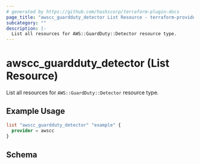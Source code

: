 ```yaml
---
# generated by https://github.com/hashicorp/terraform-plugin-docs
page_title: "awscc_guardduty_detector List Resource - terraform-provider-awscc"
subcategory: ""
description: |-
  List all resources for AWS::GuardDuty::Detector resource type.
---
```


# awscc_guardduty_detector (List Resource)

List all resources for `AWS::GuardDuty::Detector` resource type.

## Example Usage

```terraform
list "awscc_guardduty_detector" "example" {
  provider = awscc
}
```

<!-- schema generated by tfplugindocs -->
## Schema

